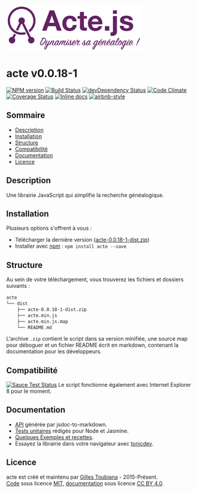 ![logo](docs/img/logo-violet.png "Logo de la librairie acte.js")
# acte v0.0.18-1
[![NPM version](https://img.shields.io/npm/v/acte.svg)](https://www.npmjs.com/package/acte)
[![Build Status](https://img.shields.io/travis/gtoubiana/acte.svg)](https://travis-ci.org/gtoubiana/acte)
[![devDependency Status](https://img.shields.io/david/dev/gtoubiana/acte.svg?maxAge=2592000)](https://david-dm.org/gtoubiana/acte?type=dev)
[![Code Climate](https://codeclimate.com/github/gtoubiana/acte/badges/gpa.svg)](https://codeclimate.com/github/gtoubiana/acte)
[![Coverage Status](https://coveralls.io/repos/github/gtoubiana/acte/badge.svg?branch=master&bust=1)](https://coveralls.io/github/gtoubiana/acte?branch=master)
[![Inline docs](http://inch-ci.org/github/gtoubiana/acte.svg?branch=master)](http://inch-ci.org/github/gtoubiana/acte)
[![airbnb-style](https://img.shields.io/badge/code%20style-airbnb-blue.svg)](http://nerds.airbnb.com/our-javascript-style-guide/)

## Sommaire
-   [Description](#description)
-   [Installation](#installation)
-   [Structure](#structure)
-   [Compatibilité](#compatibilite)
-   [Documentation](#documentation)
-   [Licence](#licence)
<a name="description"></a>

## Description
Une librairie JavaScript qui simplifie la recherche généalogique.
<a name="installation"></a>

## Installation
Plusieurs options s'offrent à vous :
-   Télécharger la dernière version ([acte-0.0.18-1-dist.zip](https://github.com/gtoubiana/acte/blob/master/dist/acte-0.0.18-1-dist.zip?raw=true))
-   Installer avec [npm](https://www.npmjs.com/) : `npm install acte --save`
<a name="structure"></a>

## Structure
Au sein de votre téléchargement, vous trouverez les fichiers et dossiers suivants :
```
acte
└── dist
    ├── acte-0.0.18-1-dist.zip
    ├── acte.min.js
    ├── acte.min.js.map
    └── README.md
```
L'archive `.zip` contient le script dans sa version minifiée, une source map pour déboguer et un fichier README écrit en markdown, contenant la documentation pour les développeurs.

<a name="compatibilite"></a>

## Compatibilité
[![Sauce Test Status](https://saucelabs.com/browser-matrix/gtoubiana.svg)](https://saucelabs.com/u/gtoubiana)
Le script fonctionne également avec Internet Explorer 8 pour le moment.
<a name="documentation"></a>

## Documentation
-   [API](https://github.com/gtoubiana/acte/blob/master/dist/README.md#documentation-de-acte) générée par jsdoc-to-markdown.
-   [Tests unitaires](https://github.com/gtoubiana/acte/blob/master/test/jasmine/acteSpec.js) rédigés pour Node et Jasmine.
-   [Quelques Exemples et recettes](https://github.com/gtoubiana/acte/blob/master/test/spec-Recettes.js).
-   Essayez la librairie dans votre navigateur avec [tonicdev](https://tonicdev.com/npm/acte).
<a name="licence"></a>

## Licence
acte est créé et maintenu par [Gilles Toubiana](https://github.com/gtoubiana/) - 2015-Présent.<br>
[Code](https://github.com/gtoubiana/acte) sous licence [MIT](https://github.com/gtoubiana/acte/blob/master/LICENSE), [documentation](https://github.com/gtoubiana/acte/blob/master/dist/README.md) sous licence [CC BY 4.0](https://creativecommons.org/licenses/by/4.0/deed.fr).
